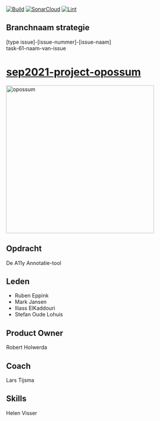 [![Build](https://github.com/HANICA-DWA/sep2021-project-opossum/actions/workflows/Build.yaml/badge.svg)](https://github.com/HANICA-DWA/sep2021-project-opossum/actions/workflows/Build.yaml)
[![SonarCloud](https://github.com/HANICA-DWA/sep2021-project-opossum/actions/workflows/SonarCloud.yaml/badge.svg)](https://github.com/HANICA-DWA/sep2021-project-opossum/actions/workflows/SonarCloud.yaml)
[![Lint](https://github.com/HANICA-DWA/sep2021-project-opossum/actions/workflows/Lint.yaml/badge.svg)](https://github.com/HANICA-DWA/sep2021-project-opossum/actions/workflows/Lint.yaml)

## Branchnaam strategie

[type issue]-[issue-nummer]-[issue-naam]  
task-61-naam-van-issue

# [sep2021-project-opossum](https://en.wikipedia.org/wiki/Opossum)

<img src="https://upload.wikimedia.org/wikipedia/commons/thumb/0/07/Didelphis_virginiana_with_young.JPG/1920px-Didelphis_virginiana_with_young.JPG" alt="opossum" width="400"/>

## Opdracht

De A11y Annotatie-tool

## Leden

- Ruben Eppink
- Mark Jansen
- Iliass ElKaddouri
- Stefan Oude Lohuis

## Product Owner

Robert Holwerda

## Coach

Lars Tijsma

## Skills

Helen Visser
